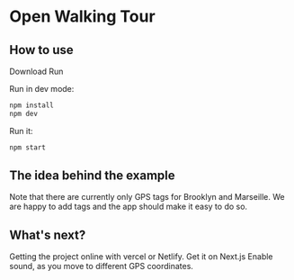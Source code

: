 # Open Walking Tour

## How to use

Download
Run

<!-- #default-branch-switch -->

Run in dev mode:
```sh
npm install
npm dev
```

Run it:

```sh
npm start
```

## The idea behind the example

Note that there are currently only GPS tags for Brooklyn and Marseille. We are happy to add tags and the app should make it easy to do so. 

## What's next?

Getting the project online with vercel or Netlify. 
Get it on Next.js
Enable sound, as you move to different GPS coordinates. 
